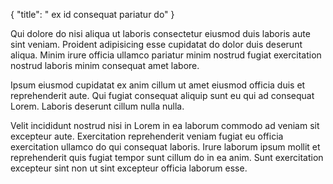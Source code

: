 {
  "title": " ex id consequat pariatur do"
}

Qui dolore do nisi aliqua ut laboris consectetur eiusmod duis laboris aute sint veniam. Proident adipisicing esse cupidatat do dolor duis deserunt aliqua. Minim irure officia ullamco pariatur minim nostrud fugiat exercitation nostrud laboris minim consequat amet labore.

Ipsum eiusmod cupidatat ex anim cillum ut amet eiusmod officia duis et reprehenderit aute. Qui fugiat consequat aliquip sunt eu qui ad consequat Lorem. Laboris deserunt cillum nulla nulla.

Velit incididunt nostrud nisi in Lorem in ea laborum commodo ad veniam sit excepteur aute. Exercitation reprehenderit veniam fugiat eu officia exercitation ullamco do qui consequat laboris. Irure laborum ipsum mollit et reprehenderit quis fugiat tempor sunt cillum do in ea anim. Sunt exercitation excepteur sint non ut sint excepteur officia laborum esse.